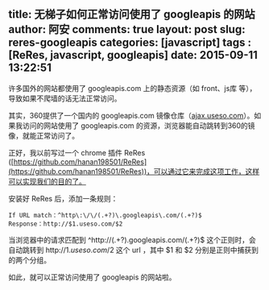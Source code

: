 title: 无梯子如何正常访问使用了 googleapis 的网站
author: 阿安
comments: true
layout: post
slug: reres-googleapis
categories: [javascript]
tags : [ReRes, javascript, googleapis]
date: 2015-09-11 13:22:51
---

许多国外的网站都使用了 googleapis.com 上的静态资源（如 front、js库 等），导致如果不爬墙的话无法正常访问。

其实，360提供了一个国内的 googleapis.com 镜像仓库（[ajax.useso.com](http://useso.com)）。如果我访问的网站使用了 googleapis.com 的资源，浏览器能自动跳转到360的镜像，就能正常访问了。

正好，我以前写过一个 chrome 插件 ReRes ([https://github.com/hanan198501/ReRes](https://github.com/hanan198501/ReRes))，可以通过它来完成这项工作，这样可以实现我们的目的了。

安装好 ReRes 后，添加一条规则：

    If URL match：^http\:\/\/(.+?)\.googleapis\.com/(.+?)$
    Response：http://$1.useso.com/$2
    
当浏览器中的请求匹配到 ^http\:\/\/(.+?)\.googleapis\.com/(.+?)$ 这个正则时，会自动跳转到 http://$1.useso.com/$2 这个 url ，其中 $1 和 $2 分别是正则中捕获到的两个分组。

如此，就可以正常访问使用了 googleapis 的网站啦。